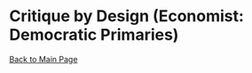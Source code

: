# Critique by Design (Economist: Democratic Primaries)
[Back to Main Page](https://yangle-l.github.io/Lim-Portfolio)
